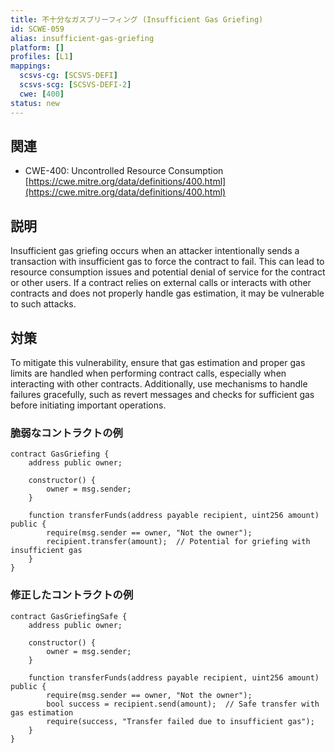 ```yaml
---
title: 不十分なガスブリーフィング (Insufficient Gas Griefing)
id: SCWE-059
alias: insufficient-gas-griefing
platform: []
profiles: [L1]
mappings:
  scsvs-cg: [SCSVS-DEFI]
  scsvs-scg: [SCSVS-DEFI-2]
  cwe: [400]
status: new
---
```


## 関連
- CWE-400: Uncontrolled Resource Consumption
  [https://cwe.mitre.org/data/definitions/400.html](https://cwe.mitre.org/data/definitions/400.html)


## 説明
Insufficient gas griefing occurs when an attacker intentionally sends a transaction with insufficient gas to force the contract to fail. This can lead to resource consumption issues and potential denial of service for the contract or other users. If a contract relies on external calls or interacts with other contracts and does not properly handle gas estimation, it may be vulnerable to such attacks.

## 対策
To mitigate this vulnerability, ensure that gas estimation and proper gas limits are handled when performing contract calls, especially when interacting with other contracts. Additionally, use mechanisms to handle failures gracefully, such as revert messages and checks for sufficient gas before initiating important operations.

### 脆弱なコントラクトの例
```solidity
contract GasGriefing {
    address public owner;

    constructor() {
        owner = msg.sender;
    }

    function transferFunds(address payable recipient, uint256 amount) public {
        require(msg.sender == owner, "Not the owner");
        recipient.transfer(amount);  // Potential for griefing with insufficient gas
    }
}
```

### 修正したコントラクトの例
```solidity
contract GasGriefingSafe {
    address public owner;

    constructor() {
        owner = msg.sender;
    }

    function transferFunds(address payable recipient, uint256 amount) public {
        require(msg.sender == owner, "Not the owner");
        bool success = recipient.send(amount);  // Safe transfer with gas estimation
        require(success, "Transfer failed due to insufficient gas");
    }
}
```
